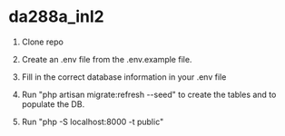 # da288a_inl2

1) Clone repo

2) Create an .env file from the .env.example file.

3) Fill in the correct database information in your .env file

4) Run "php artisan migrate:refresh --seed" to create the tables and to populate the DB. 

5) Run "php -S localhost:8000 -t public"
